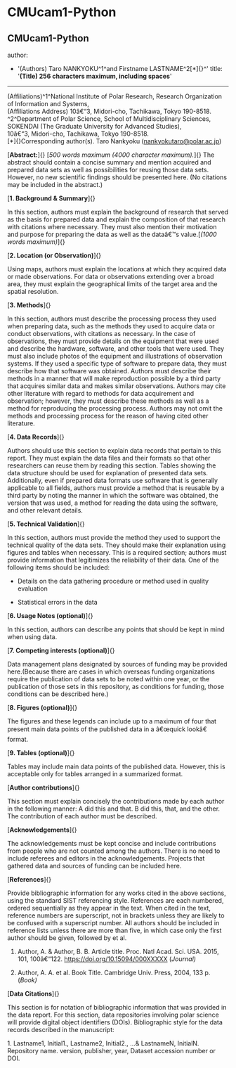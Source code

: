 # CMUcam1-Python
CMUcam1-Python
---
author:
- '(Authors) Taro NANKYOKU^1^and Firstname LASTNAME^2[\*]{}^'
title: '**(Title) 256 characters maximum, including spaces**'
---

(Affiliations)^1^National Institute of Polar Research, Research
Organization of Information and Systems,\
(Affiliations Address) 10â€“3, Midori-cho, Tachikawa, Tokyo 190-8518.\
^2^Department of Polar Science, School of Multidisciplinary Sciences,
SOKENDAI (The Graduate University for Advanced Studies),\
10â€“3, Midori-cho, Tachikawa, Tokyo 190-8518.\
[\*]{}Corresponding author(s). Taro Nankyoku (nankyokutaro@polar.ac.jp)

[**Abstract:**]{} [*500 words maximum (4000 character maximum).*]{} The
abstract should contain a concise summary and mention acquired and
prepared data sets as well as possibilities for reusing those data sets.
However, no new scientific findings should be presented here. (No
citations may be included in the abstract.)

[**1. Background & Summary**]{}

In this section, authors must explain the background of research that
served as the basis for prepared data and explain the composition of
that research with citations where necessary. They must also mention
their motivation and purpose for preparing the data as well as the
dataâ€™s value.[*(1000 words maximum)*]{}

[**2. Location (or Observation)**]{}

Using maps, authors must explain the locations at which they acquired
data or made observations. For data or observations extending over a
broad area, they must explain the geographical limits of the target area
and the spatial resolution.

[**3. Methods**]{}

In this section, authors must describe the processing process they used
when preparing data, such as the methods they used to acquire data or
conduct observations, with citations as necessary. In the case of
observations, they must provide details on the equipment that were used
and describe the hardware, software, and other tools that were used.
They must also include photos of the equipment and illustrations of
observation systems. If they used a specific type of software to prepare
data, they must describe how that software was obtained. Authors must
describe their methods in a manner that will make reproduction possible
by a third party that acquires similar data and makes similar
observations. Authors may cite other literature with regard to methods
for data acquirement and observation; however, they must describe these
methods as well as a method for reproducing the processing process.
Authors may not omit the methods and processing process for the reason
of having cited other literature.

[**4. Data Records**]{}

Authors should use this section to explain data records that pertain to
this report. They must explain the data files and their formats so that
other researchers can reuse them by reading this section. Tables showing
the data structure should be used for explanation of presented data
sets. Additionally, even if prepared data formats use software that is
generally applicable to all fields, authors must provide a method that
is reusable by a third party by noting the manner in which the software
was obtained, the version that was used, a method for reading the data
using the software, and other relevant details.

[**5. Technical Validation**]{}

In this section, authors must provide the method they used to support
the technical quality of the data sets. They should make their
explanation using figures and tables when necessary. This is a required
section; authors must provide information that legitimizes the
reliability of their data. One of the following items should be
included:

-   Details on the data gathering procedure or method used in quality
    evaluation

-   Statistical errors in the data

[**6. Usage Notes (optional)**]{}

In this section, authors can describe any points that should be kept in
mind when using data.

[**7. Competing interests (optional)**]{}

Data management plans designated by sources of funding may be provided
here.(Because there are cases in which overseas funding organizations
require the publication of data sets to be noted within one year, or the
publication of those sets in this repository, as conditions for funding,
those conditions can be described here.)

[**8. Figures (optional)**]{}

The figures and these legends can include up to a maximum of four that
present main data points of the published data in a â€œquick lookâ€ format.

[**9. Tables (optional)**]{}

Tables may include main data points of the published data. However, this
is acceptable only for tables arranged in a summarized format.

[**Author contributions**]{}

This section must explain concisely the contributions made by each
author in the following manner: A did this and that. B did this, that,
and the other. The contribution of each author must be described.

[**Acknowledgements**]{}

The acknowledgements must be kept concise and include contributions from
people who are not counted among the authors. There is no need to
include referees and editors in the acknowledgements. Projects that
gathered data and sources of funding can be included here.

[**References**]{}

Provide bibliographic information for any works cited in the above
sections, using the standard SIST referencing style. References are each
numbered, ordered sequentially as they appear in the text. When cited in
the text, reference numbers are superscript, not in brackets unless they
are likely to be confused with a superscript number. All authors should
be included in reference lists unless there are more than five, in which
case only the first author should be given, followed by et al.

1.  Author, A. & Author, B. B. Article title. Proc. Natl Acad. Sci. USA.
    2015, 101, 100â€“122. https://doi.org/10.15094/000XXXXX (*Journal)*

2.  Author, A. A. et al. Book Title. Cambridge Univ. Press, 2004, 133 p.
    (*Book)*

[**Data Citations**]{}

This section is for notation of bibliographic information that was
provided in the data report. For this section, data repositories
involving polar science will provide digital object identifiers (DOIs).
Bibliographic style for the data records described in the manuscript:

1\. Lastname1, Initial1., Lastname2, Initial2., ...& LastnameN, InitialN.
Repository name. version, publisher, year, Dataset accession number or
DOI.
